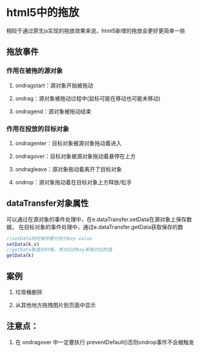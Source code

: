 # html5中的拖放
相较于通过原生js实现的拖放效果来说，html5新增的拖放会更好更简单一些


## 拖放事件

### 作用在被拖的源对象
1. ondragstart：源对象开始被拖动

2. ondrag：源对象被拖动过程中(鼠标可能在移动也可能未移动)

3. ondragend：源对象被拖动结束


### 作用在投放的目标对象

1. ondragenter：目标对象被源对象拖动着进入

2. ondragover：目标对象被源对象拖动着悬停在上方

3. ondragleave：源对象拖动着离开了目标对象

4. ondrop：源对象拖动着在目标对象上方释放/松手

## dataTransfer对象属性

可以通过在源对象的事件处理中，在e.dataTransfer.setData在源对象上保存数据，
在目标对象的事件处理中，通过e.dataTransfer.getData获取保存的数

```javascript
//setData的时候参数分别为key-value
setData(k,v)
//getData取值的时候，用对应的key来取对应的值
getData(k)
```

## 案例
1. 垃圾桶删除

2. 从其他地方拖拽图片到页面中显示

## 注意点：
1. 在 ondragover 中一定要执行 preventDefault()否则ondrop事件不会被触发
 